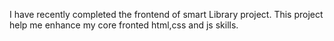 I have recently completed the frontend of smart Library project. This project help me enhance my core fronted html,css and js skills.
